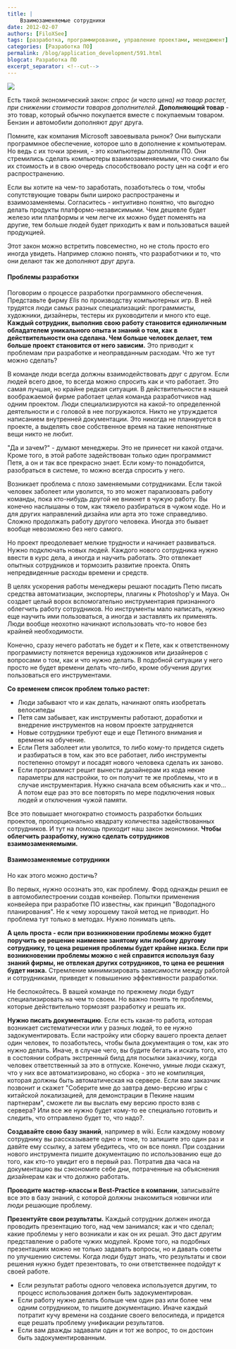 ```yaml
---
title: |
    Взаимозаменяемые сотрудники
date: 2012-02-07
authors: [FiloXSee]
tags: [разработка, программирование, управление проектами, менеджмент]
categories: [Разработка ПО]
permalink: /blog/application_development/591.html
blogcat: Разработка ПО
excerpt_separator: <!--cut-->
---
```



![](http://itw66.ru/uploads/images/00/00/02/2012/02/07/d0d46d.jpg)

Есть такой экономический закон: _спрос (и часто цена) на товар растет, при снижении стоимости товаров дополнителей_. **Дополняющий товар** - это товар, который обычно покупается вместе с покупаемым товаром. Бензин и автомобили дополняют друг друга.

Помните, как компания Microsoft завоевывала рынок? Они выпускали программное обеспечение, которое шло в дополнение к компьютерам. Но ведь с их точки зрения, - это компьютеры дополняли ПО. Они стремились сделать компьютеры взаимозаменяемыми, что снижало бы их стоимость и в свою очередь способствовало росту цен на софт и его распространению.

Если вы хотите на чем-то заработать, позаботьтесь о том, чтобы сопутствующие товары были широко распространены и взаимозаменяемы. Согласитесь - интуитивно понятно, что выгодно делать продукты платформо-независимыми. Чем дешевле будет железо или платформы и чем легче их можно будет поменять на другие, тем больше людей будет приходить к вам и пользоваться вашей продукцией.

Этот закон можно встретить повсеместно, но не столь просто его иногда увидеть. Например сложно понять, что разработчики и то, что они делают так же дополняют друг друга.

<!--cut-->

#### Проблемы разработки


Поговорим о процессе разработки программного обеспечения. Представьте фирму _Elis_ по производству компьютерных игр. В ней трудятся люди самых разных специализаций: программисты, художники, дизайнеры, тестеры их руководители и много кто еще. **Каждый сотрудник, выполнив свою работу становится единоличным обладателем уникального опыта и знаний о том, как в действительности она сделана. Чем больше человек делает, тем больше проект становится от него зависим.** Это приводит к проблемам при разработке и неоправданным расходам. Что же тут можно сделать?


В команде люди всегда должны взаимодействовать друг с другом. Если людей всего двое, то всегда можно спросить как и что работает. Это самая лучшая, но крайне редкая ситуация. В действительности в нашей воображаемой фирме работает целая команда разработчиков над одним проектом. Люди специализируются на какой-то определенной деятельности и с головой в нее погружаются. Никто не утруждается написанием внутренней документации. Это никогда не планируется в проекте, а выделять свое собственное время на такие непонятные вещи никто не любит.

"Да и зачем?" - думают менеджеры. Это не принесет ни какой отдачи. Кроме того, в этой работе задействован только один программист Петя, а он и так все прекрасно знает. Если кому-то понадобится, разобраться в системе, то можно всегда спросить у него.

Возникает проблема с плохо заменяемыми сотрудниками. Если такой человек заболеет или уволится, то это может парализовать работу команды, пока кто-нибудь другой не вникнет в чужую работу. Вы конечно наслышаны о том, как тяжело разбираться в чужом коде. Но и для других направлений дизайна или арта это тоже справедливо. Сложно продолжать работу другого человека. Иногда это бывает вообще невозможно без него самого.

Но проект преодолевает мелкие трудности и начинает развиваться. Нужно подключать новых людей. Каждого нового сотрудника нужно ввести в курс дела, а иногда и научить работать. Это отвлекает опытных сотрудников и тормозить развитие проекта. Опять непредвиденные расходы времени и средств.

В целях ускорения работы менеджеры решают посадить Петю писать средства автоматизации, экспортеры, плагины к Photoshop'у и Maya. Он создает целый ворох вспомогательно инструментария признанного облегчить работу сотрудников. Но инструменты мало написать, нужно еще научить ими пользоваться, а иногда и заставлять их применять. Люди вообще неохотно начинают использовать что-то новое без крайней необходимости.

Конечно, сразу нечего работать не будет и к Пете, как к ответственному программисту потянется вереница художников или дизайнеров с вопросами о том, как и что нужно делать. В подобной ситуации у него просто не будет времени делать что-либо, кроме обучения других пользоваться его инструментами.

**Со временем список проблем только растет:**

- Люди забывают что и как делать, начинают опять изобретать велосипеды
- Петя сам забывает, как инструменты работают, доработки и внедрение инструментов на новом проекте затрудняется
- Новые сотрудники требуют еще и еще Петиного внимания и времени на обучение.
- Если Петя заболеет или уволится, то либо кому-то придется сидеть и разбираться в том, как это все работает, либо инструменты постепенно отомрут и посадят нового человека сделать их заново.
- Если программист решит вынести дизайнерам из кода некие параметры для настройки, то он получит те же проблемы, что и в случае инструментария. Нужно сначала всем объяснить как и что... А потом еще раз это все повторять по мере подключения новых людей и отключения чужой памяти.

Все это повышает многократно стоимость разработки больших проектов, пропорционально квадрату количества задействованных сотрудников. И тут на помощь приходит наш закон экономики. **Чтобы облегчить разработку, нужно сделать сотрудников взаимозаменяемыми.**

#### Взаимозаменяемые сотрудники


Но как этого можно достичь?

Во первых, нужно осознать это, как проблему. Форд однажды решил ее в автомобилестроении создав конвейер. Попытки применения конвейера при разработке ПО известны, как принцип "Водопадного планирования". Не к чему хорошему такой метод не приводит. Но проблема тут только в методах. Нужно понимать цель.

**А цель проста - если при возникновении проблемы можно будет поручить ее решение наименее занятому или любому другому сотруднику, то цена решения проблемы будет крайне низка. Если при возникновении проблемы можно с ней справится используя базу знаний фирмы, не отвлекая других сотрудников, то цена ее решения будет низка.** Стремление минимизировать зависимости между работой и сотрудниками, приведет к повышению эффективности разработки.

Не беспокойтесь. В вашей команде по прежнему люди будут специализировать на чем то своем. Но важно понять те проблемы, которые действительно тормозят разработку и решать их.

**Нужно писать документацию**. Если есть какая-то работа, которая возникает систематически или у разных людей, то ее нужно задокументировать. Если настройку или сборку вашего проекта делает один человек, то позаботьтесь, чтобы была документация о том, как это нужно делать. Иначе, в случае чего, вы будите бегать и искать того, кто в состоянии собрать экстренный билд для посылки заказчику, когда человек ответственный за это в отпуске. Конечно, умные люди скажут, что у них все автоматизировано, но сборка - это не компиляция, которая должны быть автоматическая на сервере. Если вам заказчик позвонит и скажет "Соберите мне до завтра демо-версию игры с китайской локализацией, для демонстрации в Пекине нашим партнерам", сможете ли вы выслать ему версию просто взяв с сервера? Или все же нужно будет кому-то ее специально готовить и следить, что отправлено будет то, что надо?.

**Создавайте свою базу знаний**, например в wiki. Если каждому новому сотруднику вы рассказываете одно и тоже, то запишите это один раз и давйте ему ссылку, а затем убедитесь, что он все понял. При создании нового инструмента пишите документацию по использованию еще до того, как кто-то увидит его в первый раз. Потратив два часа на документацию вы сэкономите себе дни, потраченные на объяснения дизайнерам как и что должно работать.

**Проводите мастер-классы и Best-Practice в компании**, записывайте все это в базу знаний, с которой должны знакомиться новички или люди решающие проблему.

**Презентуйте свои результаты.** Каждый сотрудник должен иногда проводить презентацию того, над чем занимался; как и что сделал; какие проблемы у него возникали и как он их решал. Это даст другим представление о работе чужих модулей. Кроме того, на подобных презентациях можно не только задавать вопросы, но и давать советы по улучшению системы. Когда люди будут знать, что результаты и свои решения нужно будет презентовать, то они ответственнее подойдут к своей работе.

- Если результат работы одного человека используется другим, то процесс использования должен быть задокументирован.
- Если работу нужно делать больше чем один раз или более чем одним сотрудником, то пишите документацию. Иначе каждый потратит кучу времени на создание своего велосипеда, и придется еще решать проблему унификации результатов.
- Если вам дважды задавали один и тот же вопрос, то он достоин быть задокументированным.

